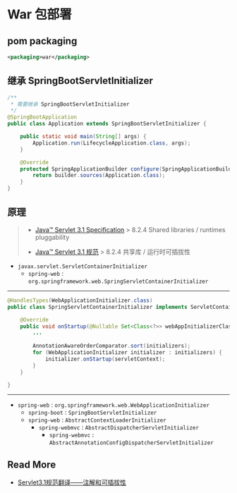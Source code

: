 # War 包部署

## pom packaging

```xml
<packaging>war</packaging>
```



## 继承 SpringBootServletInitializer

```java
/**
 * 需要继承 SpringBootServletInitializer
 */
@SpringBootApplication
public class Application extends SpringBootServletInitializer {

    public static void main(String[] args) {
        Application.run(LifecycleApplication.class, args);
    }

    @Override
    protected SpringApplicationBuilder configure(SpringApplicationBuilder builder) {
        return builder.sources(Application.class);
    }
}
```



## 原理

> - [Java™ Servlet 3.1 Specification](https://javaee.github.io/servlet-spec/downloads/servlet-3.1/Final/servlet-3_1-final.pdf) > 8.2.4 Shared libraries / runtimes pluggability
>
> - [Java™ Servlet 3.1 规范](http://zhanjindong.com/assets/pdf/Servlet3.1-Specification.pdf) > 8.2.4 共享库 / 运行时可插拔性

- `javax.servlet.ServletContainerInitializer`
  - `spring-web` : `org.springframework.web.SpringServletContainerInitializer`

---

```java
@HandlesTypes(WebApplicationInitializer.class)
public class SpringServletContainerInitializer implements ServletContainerInitializer {

	@Override
	public void onStartup(@Nullable Set<Class<?>> webAppInitializerClasses, ServletContext servletContext) throws ServletException {
		...
  
		AnnotationAwareOrderComparator.sort(initializers);
		for (WebApplicationInitializer initializer : initializers) {
			initializer.onStartup(servletContext);
		}
	}

}
```

---



- `spring-web` : `org.springframework.web.WebApplicationInitializer`
    - `spring-boot` : `SpringBootServletInitializer`
    - `spring-web` : `AbstractContextLoaderInitializer`
      - `spring-webmvc` : `AbstractDispatcherServletInitializer `
          - `spring-webmvc` : `AbstractAnnotationConfigDispatcherServletInitializer`



## Read More

- [Servlet3.1规范翻译——注解和可插拔性](https://www.iteye.com/blog/jinnianshilongnian-1750736)